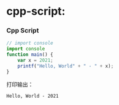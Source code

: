 # cpp-script:

### Cpp Script

```javascript
// import console
import console
function main() {
	var x = 2021;
	printf("Hello, World" + " - " + x);
}
```

打印输出：

```
Hello, World - 2021
```

